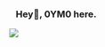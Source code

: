 ### &nbsp;&nbsp;&nbsp;Hey👋, 0YM0 here.
<a href="https://github.com/anuraghazra/github-readme-stats">
  <img align="center" src="https://github-readme-stats.vercel.app/api?username=0YM0&count_private=false&show_icons=true&cache_seconds=43200&locale=en&theme=dracula" />
</a>
